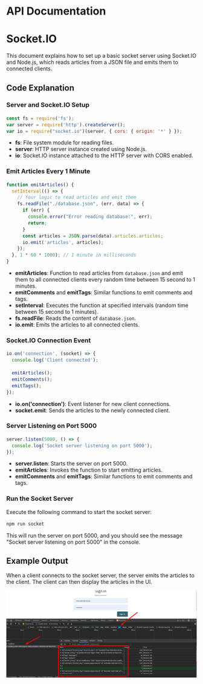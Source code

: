 # API Documentation


# Socket.IO

This document explains how to set up a basic socket server using Socket.IO and Node.js, which reads articles from a JSON file and emits them to connected clients.

## Code Explanation

### Server and Socket.IO Setup

```javascript
const fs = require('fs');
var server = require('http').createServer();
var io = require("socket.io")(server, { cors: { origin: '*' } });
```

- **fs**: File system module for reading files.
- **server**: HTTP server instance created using Node.js.
- **io**: Socket.IO instance attached to the HTTP server with CORS enabled.

### Emit Articles Every 1 Minute

```javascript
function emitArticles() {
  setInterval(() => {
    // Your logic to read articles and emit them
    fs.readFile("./database.json", (err, data) => {
      if (err) {
        console.error("Error reading database:", err);
        return;
      }
      const articles = JSON.parse(data).articles.articles;
      io.emit('articles', articles);
    });
  }, 1 * 60 * 1000); // 1 minute in milliseconds
}
```

- **emitArticles**: Function to read articles from `database.json` and emit them to all connected clients every random time between 15 second to 1 minutes.
- **emitComments** and **emitTags**: Similar functions to emit comments and tags.
- **setInterval**: Executes the function at specified intervals (random time between 15 second to 1 minutes).
- **fs.readFile**: Reads the content of `database.json`.
- **io.emit**: Emits the articles to all connected clients.

### Socket.IO Connection Event

```javascript
io.on('connection', (socket) => {
  console.log('Client connected');

  emitArticles();
  emitComments();
  emitTags();
});
```

- **io.on('connection')**: Event listener for new client connections.
- **socket.emit**: Sends the articles to the newly connected client.

### Server Listening on Port 5000

```javascript
server.listen(5000, () => {
  console.log('Socket server listening on port 5000');
});
```

- **server.listen**: Starts the server on port 5000.
- **emitArticles**: Invokes the function to start emitting articles.
- **emitComments** and **emitTags**: Similar functions to emit comments and tags.

 
###  Run the Socket Server

Execute the following command to start the socket server:

```bash
npm run socket
```
This will run the server on port 5000, and you should see the message "Socket server listening on port 5000" in the console.

## Example Output

When a client connects to the socket server, the server emits the articles to the client. The client can then display the articles in the UI.

![alt text](image.png)